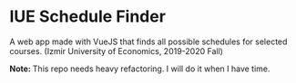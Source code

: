 # IUE Schedule Finder
A web app made with VueJS that finds all possible schedules for selected courses. (Izmir University of Economics, 2019-2020 Fall)

<strong>Note: </strong> This repo needs heavy refactoring. I will do it when I have time.
